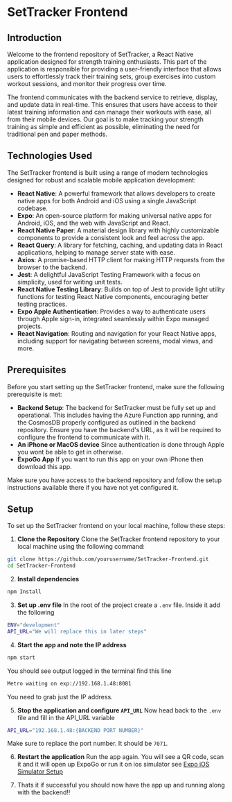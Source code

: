 # SetTracker Frontend

## Introduction

Welcome to the frontend repository of SetTracker, a React Native application designed for strength training enthusiasts. This part of the application is responsible for providing a user-friendly interface that allows users to effortlessly track their training sets, group exercises into custom workout sessions, and monitor their progress over time.

The frontend communicates with the backend service to retrieve, display, and update data in real-time. This ensures that users have access to their latest training information and can manage their workouts with ease, all from their mobile devices. Our goal is to make tracking your strength training as simple and efficient as possible, eliminating the need for traditional pen and paper methods.

## Technologies Used

The SetTracker frontend is built using a range of modern technologies designed for robust and scalable mobile application development:

- **React Native**: A powerful framework that allows developers to create native apps for both Android and iOS using a single JavaScript codebase.
- **Expo**: An open-source platform for making universal native apps for Android, iOS, and the web with JavaScript and React.
- **React Native Paper**: A material design library with highly customizable components to provide a consistent look and feel across the app.
- **React Query**: A library for fetching, caching, and updating data in React applications, helping to manage server state with ease.
- **Axios**: A promise-based HTTP client for making HTTP requests from the browser to the backend.
- **Jest**: A delightful JavaScript Testing Framework with a focus on simplicity, used for writing unit tests.
- **React Native Testing Library**: Builds on top of Jest to provide light utility functions for testing React Native components, encouraging better testing practices.
- **Expo Apple Authentication**: Provides a way to authenticate users through Apple sign-in, integrated seamlessly within Expo managed projects.
- **React Navigation**: Routing and navigation for your React Native apps, including support for navigating between screens, modal views, and more.

## Prerequisites

Before you start setting up the SetTracker frontend, make sure the following prerequisite is met:

- **Backend Setup**: The backend for SetTracker must be fully set up and operational. This includes having the Azure Function app running, and the CosmosDB properly configured as outlined in the backend repository. Ensure you have the backend's URL, as it will be required to configure the frontend to communicate with it.
- **An iPhone or MacOS device** Since authentication is done through Apple you wont be able to get in otherwise.
- **ExpoGo App** If you want to run this app on your own iPhone then download this app.

Make sure you have access to the backend repository and follow the setup instructions available there if you have not yet configured it.

## Setup

To set up the SetTracker frontend on your local machine, follow these steps:

1. **Clone the Repository**
   Clone the SetTracker frontend repository to your local machine using the following command:
```bash
git clone https://github.com/yourusername/SetTracker-Frontend.git
cd SetTracker-Frontend
```
2. **Install dependencies**
```bash
npm Install
```
3. **Set up .env file** In the root of the project create a ```.env``` file. Inside it add the following
```bash
ENV="development"
API_URL="We will replace this in later steps"
```
4. **Start the app and note the IP address**
```bash
npm start
````
You should see output logged in the terminal find this line
```bash
Metro waiting on exp://192.168.1.48:8081
```
You need to grab just the IP address.

5. **Stop the application and configure ```API_URL```** Now head back to the ```.env``` file and fill in the API_URL variable
```bash
API_URL="192.168.1.48:{BACKEND PORT NUMBER}"
```
Make sure to replace the port number. It should be ```7071```.

6. **Restart the application** Run the app again. You will see a QR code, scan it and it will open up ExpoGo or run it on ios simulator see [Expo iOS Simulator Setup](https://docs.expo.dev/workflow/ios-simulator/)

7. Thats it if successful you should now have the app up and running along with the backend!!


